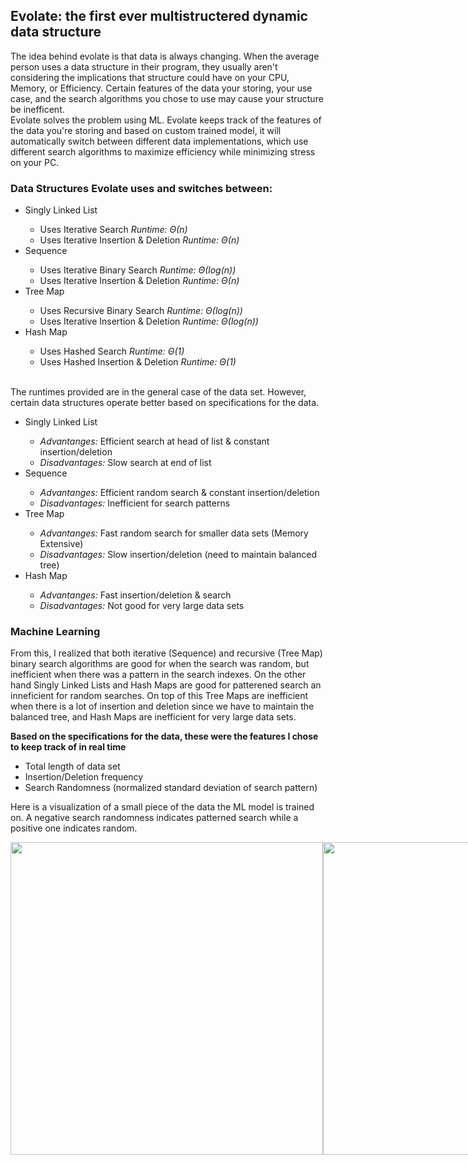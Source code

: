 ## Evolate: the first ever multistructered dynamic data structure

The idea behind evolate is that data is always changing. When the average person uses a data structure in their program, they usually aren't
considering the implications that structure could have on your CPU, Memory, or Efficiency. Certain features of the data your storing, your use case, and the search algorithms you chose to use may cause your structure be inefficent. 
<br>
Evolate solves the problem using ML. Evolate keeps track of the features of the data you're storing and based on custom trained model, it will automatically switch between different data implementations, which use different search algorithms to maximize efficiency while minimizing stress on your PC. 

<h3>Data Structures Evolate uses and switches between:</h3>
<ul>
    <li>Singly Linked List</li>
    <ul>
        <li>Uses Iterative Search <i>Runtime: Θ(n)</i></li>
        <li>Uses Iterative Insertion & Deletion <i>Runtime: Θ(n)</i></li>
    </ul>
    <li>Sequence</li>
    <ul>
        <li>Uses Iterative Binary Search <i>Runtime: Θ(log(n))</i></li>
        <li>Uses Iterative Insertion & Deletion <i>Runtime: Θ(n)</i></li>
    </ul>
    <li>Tree Map</li>
    <ul>
        <li>Uses Recursive Binary Search <i>Runtime: Θ(log(n))</i></li>
        <li>Uses Iterative Insertion & Deletion <i>Runtime: Θ(log(n))</i></li>
    </ul>
    <li>Hash Map</li>
    <ul>
        <li>Uses Hashed Search <i>Runtime: Θ(1)</i></li>
        <li>Uses Hashed Insertion & Deletion <i>Runtime: Θ(1)</i></li>
    </ul>
</ul>
  
<br>
The runtimes provided are in the general case of the data set. However, certain data structures operate better based on specifications for the data.
<ul>
    <li>Singly Linked List</li>
    <ul>
        <li><i>Advantanges:</i> Efficient search at head of list & constant insertion/deletion</li>
        <li><i>Disadvantages:</i> Slow search at end of list</li>
    </ul>
    <li>Sequence</li>
    <ul>
       <li><i>Advantanges:</i> Efficient random search  & constant insertion/deletion</li>
       <li><i>Disadvantages:</i> Inefficient for search patterns</li>
    </ul>
    <li>Tree Map</li>
    <ul>
       <li><i>Advantanges:</i> Fast random search for smaller data sets (Memory Extensive)</li>
       <li><i>Disadvantages:</i> Slow insertion/deletion (need to maintain balanced tree)</li>
    </ul>
    <li>Hash Map</li>
    <ul>
         <li><i>Advantanges:</i> Fast insertion/deletion & search</li>
         <li><i>Disadvantages:</i> Not good for very large data sets</li>
    </ul>
</ul>

<h3>Machine Learning</h3>

From this, I realized that both iterative (Sequence) and recursive (Tree Map) binary search algorithms are good for when the search was random, but inefficient when there was a pattern in the search indexes. On the other hand Singly Linked Lists and Hash Maps are good for patterened search an inneficient for random searches. On top of this Tree Maps are inefficient when there is a lot of insertion and deletion since we have to maintain the balanced tree, and Hash Maps are inefficient for very large data sets. 

<b>Based on the specifications for the data, these were the features I chose to keep track of in real time</b>
<ul>
    <li>Total length of data set</li>
    <li>Insertion/Deletion frequency</li>
    <li>Search Randomness (normalized standard deviation of search pattern)</li>
</ul> 

Here is a visualization of a small piece of the data the ML model is trained on. A negative search randomness indicates patterned search while a positive one indicates random.
<div style="display: inline-flex; flex-direction: row;">
    <img src="https://github.com/rahulmedicharla/dynamic_db/assets/46610295/5bd4cf3b-43ac-44e5-8672-3df883cbbab6" width=500></img>
    <img src="https://github.com/rahulmedicharla/dynamic_db/assets/46610295/ea8b2263-08a1-4d26-a27e-d23ea114953f" width=500></img>    
</div>


